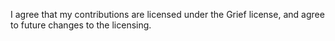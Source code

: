 <!-- Please read the contribution guidelines before submitting a pull request. -->
<!-- By submitting this pull request, you agree that your contributions are
     licensed under the Grief license, and agree to future changes to the
     licensing. -->
<!-- If you're a first-time contributor, please acknowledge it by
     leaving the statement below. -->

I agree that my contributions are licensed under the Grief license,
and agree to future changes to the licensing.
